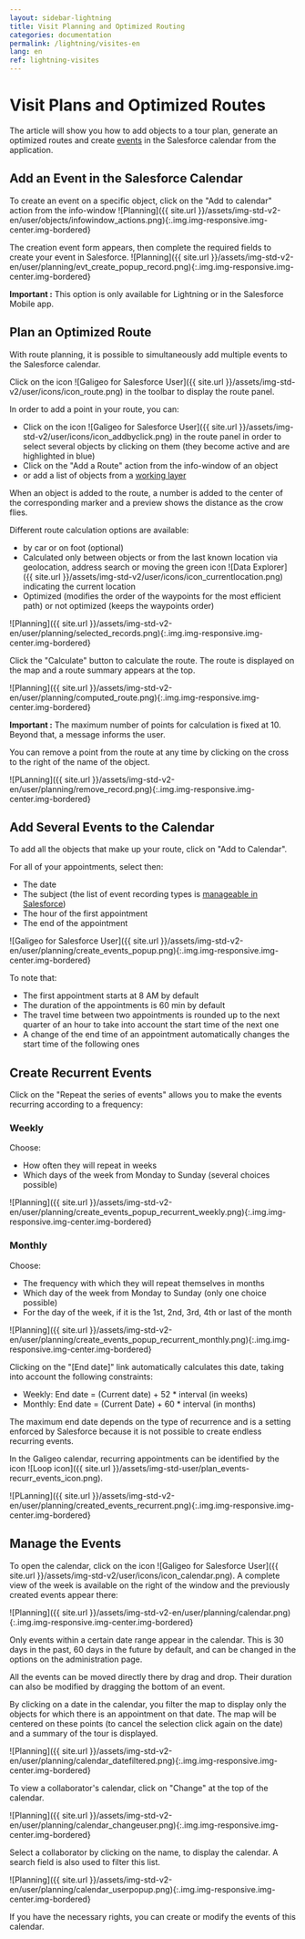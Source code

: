 ```yaml
---
layout: sidebar-lightning
title: Visit Planning and Optimized Routing
categories: documentation
permalink: /lightning/visites-en
lang: en
ref: lightning-visites
---
```


# Visit Plans and Optimized Routes

The article will show you how to add objects to a tour plan, generate an optimized routes and create [events](https://help.salesforce.com/articleView?id=events_and_calendars.htm) in the Salesforce calendar from the application.

## Add an Event in the Salesforce Calendar

To create an event on a specific object, click on the "Add to calendar" action from the info-window
![Planning]({{ site.url }}/assets/img-std-v2-en/user/objects/infowindow_actions.png){:.img.img-responsive.img-center.img-bordered}

The creation event form appears, then complete the required fields to create your event in Salesforce. 
![Planning]({{ site.url }}/assets/img-std-v2-en/user/planning/evt_create_popup_record.png){:.img.img-responsive.img-center.img-bordered}

<div class="alert alert-warning" role="alert"> <strong>Important :</strong> This option is only available for Lightning or in the Salesforce Mobile app.</div>

## Plan an Optimized Route

With route planning, it is possible to simultaneously add multiple events to the Salesforce calendar.

Click on the icon ![Galigeo for Salesforce User]({{ site.url }}/assets/img-std-v2/user/icons/icon_route.png) in the toolbar to display the route panel.

In order to add a point in your route, you can:

- Click on the icon ![Galigeo for Salesforce User]({{ site.url }}/assets/img-std-v2/user/icons/icon_addbyclick.png) in the route panel in order to select several objects by clicking on them (they become active and are highlighted in blue)
- Click on the "Add a Route" action from the info-window of an object
- or add a list of objects from a [working layer](/lightning/working-layer-en)

When an object is added to the route, a number is added to the center of the corresponding marker and a preview shows the distance as the crow flies.

Different route calculation options are available:

- by car or on foot (optional)
- Calculated only between objects or from the last known location via geolocation, address search or moving the green icon ![Data Explorer]({{ site.url }}/assets/img-std-v2/user/icons/icon_currentlocation.png) indicating the current location
- Optimized (modifies the order of the waypoints for the most efficient path) or not optimized (keeps the waypoints order)

![Planning]({{ site.url }}/assets/img-std-v2-en/user/planning/selected_records.png){:.img.img-responsive.img-center.img-bordered}

Click the "Calculate" button to calculate the route. The route is displayed on the map and a route summary appears at the top. 

![Planning]({{ site.url }}/assets/img-std-v2-en/user/planning/computed_route.png){:.img.img-responsive.img-center.img-bordered}

<div class="alert alert-warning" role="alert"> <strong>Important :</strong> The maximum number of points for calculation is fixed at 10. Beyond that, a message informs the user.</div>

You can remove a point from the route at any time by clicking on the cross to the right of the name of the object.

![PLanning]({{ site.url }}/assets/img-std-v2-en/user/planning/remove_record.png){:.img.img-responsive.img-center.img-bordered}

## Add Several Events to the Calendar

To add all the objects that make up your route, click on "Add to Calendar".

For all of your appointments, select then:

- The date
- The subject (the list of event recording types is [manageable in Salesforce](https://help.salesforce.com/articleView?id=event_fields_lex.htm))
- The hour of the first appointment
- The end of the appointment

![Galigeo for Salesforce User]({{ site.url }}/assets/img-std-v2-en/user/planning/create_events_popup.png){:.img.img-responsive.img-center.img-bordered}

To note that:

- The first appointment starts at 8 AM by default
- The duration of the appointments is 60 min by default
- The travel time between two appointments is rounded up to the next quarter of an hour to take into account the start time of the next one
- A change of the end time of an appointment automatically changes the start time of the following ones

## Create Recurrent Events

Click on the "Repeat the series of events" allows you to make the events recurring according to a frequency:

### Weekly

Choose:

- How often they will repeat in weeks
- Which days of the week from Monday to Sunday (several choices possible)

![Planning]({{ site.url }}/assets/img-std-v2-en/user/planning/create_events_popup_recurrent_weekly.png){:.img.img-responsive.img-center.img-bordered}

### Monthly

Choose:

- The frequency with which they will repeat themselves in months
- Which day of the week from Monday to Sunday (only one choice possible)
- For the day of the week, if it is the 1st, 2nd, 3rd, 4th or last of the month

![Planning]({{ site.url }}/assets/img-std-v2-en/user/planning/create_events_popup_recurrent_monthly.png){:.img.img-responsive.img-center.img-bordered}

Clicking on the "[End date]" link automatically calculates this date, taking into account the following constraints:

- Weekly: End date = (Current date) + 52 * interval (in weeks)
- Monthly: End date = (Current Date) + 60 * interval (in months)

<div class="alert alert-info" role="alert">The maximum end date depends on the type of recurrence and is a setting enforced by Salesforce because it is not possible to create endless recurring events.</div>

In the Galigeo calendar, recurring appointments can be identified by the icon ![Loop icon]({{ site.url }}/assets/img-std-user/plan_events-recurr_events_icon.png).

![PLanning]({{ site.url }}/assets/img-std-v2-en/user/planning/created_events_recurrent.png){:.img.img-responsive.img-center.img-bordered}

## Manage the Events

To open the calendar, click on the icon ![Galigeo for Salesforce User]({{ site.url }}/assets/img-std-v2/user/icons/icon_calendar.png). A complete view of the week is available on the right of the window and the previously created events appear there:

![Planning]({{ site.url }}/assets/img-std-v2-en/user/planning/calendar.png){:.img.img-responsive.img-center.img-bordered}

<div class="alert alert-info" role="alert">Only events within a certain date range appear in the calendar. This is 30 days in the past, 60 days in the future by default, and can be changed in the options on the administration page.</div>

All the events can be moved directly there by drag and drop. Their duration can also be modified by dragging the bottom of an event.

By clicking on a date in the calendar, you filter the map to display only the objects for which there is an appointment on that date. The map will be centered on these points (to cancel the selection click again on the date) and a summary of the tour is displayed.

![Planning]({{ site.url }}/assets/img-std-v2-en/user/planning/calendar_datefiltered.png){:.img.img-responsive.img-center.img-bordered}

To view a collaborator's calendar, click on "Change" at the top of the calendar.

![Planning]({{ site.url }}/assets/img-std-v2-en/user/planning/calendar_changeuser.png){:.img.img-responsive.img-center.img-bordered}

Select a collaborator by clicking on the name, to display the calendar. A search field is also used to filter this list.

![Planning]({{ site.url }}/assets/img-std-v2-en/user/planning/calendar_userpopup.png){:.img.img-responsive.img-center.img-bordered}

If you have the necessary rights, you can create or modify the events of this calendar.

